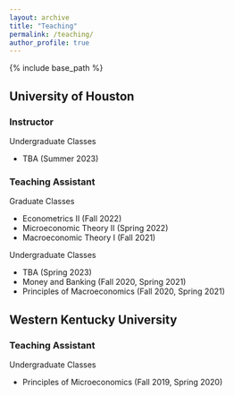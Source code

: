```yaml
---
layout: archive
title: "Teaching"
permalink: /teaching/
author_profile: true
---
```


{% include base_path %}

## University of Houston

### Instructor

Undergraduate Classes
- TBA (Summer 2023)

### Teaching Assistant

Graduate Classes
- Econometrics II (Fall 2022)
- Microeconomic Theory II (Spring 2022)
- Macroeconomic Theory I (Fall 2021)

Undergraduate Classes
- TBA (Spring 2023)
- Money and Banking (Fall 2020, Spring 2021)
- Principles of Macroeconomics (Fall 2020, Spring 2021)

## Western Kentucky University

### Teaching Assistant

Undergraduate Classes
- Principles of Microeconomics (Fall 2019, Spring 2020)
